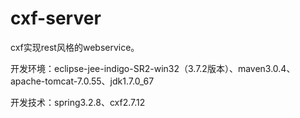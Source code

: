 cxf-server
==========

cxf实现rest风格的webservice。

开发环境：eclipse-jee-indigo-SR2-win32（3.7.2版本）、maven3.0.4、apache-tomcat-7.0.55、jdk1.7.0_67  

开发技术：spring3.2.8、cxf2.7.12
